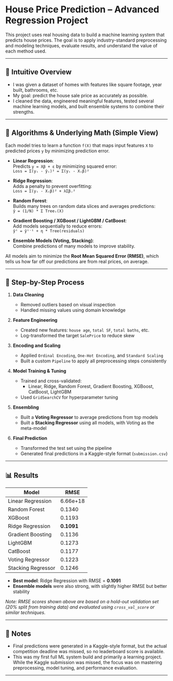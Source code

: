 # House Price Prediction – Advanced Regression Project

This project uses real housing data to build a machine learning system that predicts house prices. The goal is to apply industry-standard preprocessing and modeling techniques, evaluate results, and understand the value of each method used.

---

## 🧠 Intuitive Overview

- I was given a dataset of homes with features like square footage, year built, bathrooms, etc.
- My goal: predict the house sale price as accurately as possible.
- I cleaned the data, engineered meaningful features, tested several machine learning models, and built ensemble systems to combine their strengths.

---

## 🧮 Algorithms & Underlying Math (Simple View)

Each model tries to learn a function `f(X)` that maps input features `X` to predicted prices `y` by minimizing prediction error.

- **Linear Regression**:  
  Predicts `y = Xβ + ε` by minimizing squared error:  
  `Loss = Σ(yᵢ - ŷᵢ)² = Σ(yᵢ - Xᵢβ)²`

- **Ridge Regression**:  
  Adds a penalty to prevent overfitting:  
  `Loss = Σ(yᵢ - Xᵢβ)² + λΣβⱼ²`

- **Random Forest**:  
  Builds many trees on random data slices and averages predictions:  
  `ŷ = (1/N) * Σ Treeᵢ(X)`

- **Gradient Boosting / XGBoost / LightGBM / CatBoost**:  
  Add models sequentially to reduce errors:  
  `ŷᵗ = ŷᵗ⁻¹ + η * Tree(residuals)`

- **Ensemble Models (Voting, Stacking)**:  
  Combine predictions of many models to improve stability.

All models aim to minimize the **Root Mean Squared Error (RMSE)**, which tells us how far off our predictions are from real prices, on average.

---

## 🔁 Step-by-Step Process

1. **Data Cleaning**
   - Removed outliers based on visual inspection
   - Handled missing values using domain knowledge

2. **Feature Engineering**
   - Created new features: `house age`, `total SF`, `total baths`, etc.
   - Log-transformed the target `SalePrice` to reduce skew

3. **Encoding and Scaling**
   - Applied `Ordinal Encoding`, `One-Hot Encoding`, and `Standard Scaling`
   - Built a custom `Pipeline` to apply all preprocessing steps consistently

4. **Model Training & Tuning**
   - Trained and cross-validated:
     - Linear, Ridge, Random Forest, Gradient Boosting, XGBoost, CatBoost, LightGBM
   - Used `GridSearchCV` for hyperparameter tuning

5. **Ensembling**
   - Built a **Voting Regressor** to average predictions from top models
   - Built a **Stacking Regressor** using all models, with Voting as the meta-model

6. **Final Prediction**
   - Transformed the test set using the pipeline
   - Generated final predictions in a Kaggle-style format (`submission.csv`)

---

## 📊 Results

| Model              | RMSE       |
|--------------------|------------|
| Linear Regression  | 6.66e+18   |
| Random Forest      | 0.1340     |
| XGBoost            | 0.1193     |
| Ridge Regression   | **0.1091** |
| Gradient Boosting  | 0.1136     |
| LightGBM           | 0.1273     |
| CatBoost           | 0.1177     |
| Voting Regressor   | 0.1223     |
| Stacking Regressor | 0.1246     |

- **Best model**: Ridge Regression with RMSE = **0.1091**
- **Ensemble models** were also strong, with slightly higher RMSE but better stability

*Note: RMSE scores shown above are based on a hold-out validation set (20% split from training data) and evaluated using `cross_val_score` or similar techniques.*

---

## 🧾 Notes

- Final predictions were generated in a Kaggle-style format, but the actual competition deadline was missed, so no leaderboard score is available.
- This was my first full ML system build and primarily a learning project. While the Kaggle submission was missed, the focus was on mastering preprocessing, model tuning, and performance evaluation.

---


